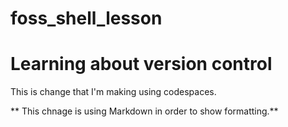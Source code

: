 # foss_shell_lesson
# Learning about version control

This is change that I'm making using codespaces.

** This chnage is using Markdown in order to show formatting.**